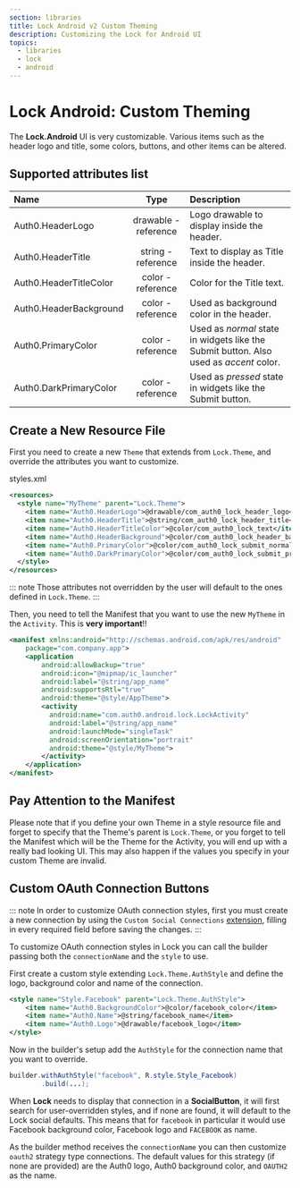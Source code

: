 ```yaml
---
section: libraries
title: Lock Android v2 Custom Theming
description: Customizing the Lock for Android UI
topics:
  - libraries
  - lock
  - android
---
```

# Lock Android: Custom Theming

The **Lock.Android** UI is very customizable. Various items such as the header logo and title, some colors, buttons, and other items can be altered.

## Supported attributes list

| Name | Type | Description |
| :--- | :---: | :--- |
|Auth0.HeaderLogo | drawable - reference | Logo drawable to display inside the header. |
|Auth0.HeaderTitle | string - reference | Text to display as Title inside the header. |
|Auth0.HeaderTitleColor | color - reference | Color for the Title text. |
|Auth0.HeaderBackground | color - reference | Used as background color in the header. |
|Auth0.PrimaryColor | color - reference | Used as _normal_ state in widgets like the Submit button. Also used as _accent_ color. |
|Auth0.DarkPrimaryColor | color - reference | Used as _pressed_ state in widgets like the Submit button. |

## Create a New Resource File

First you need to create a new `Theme` that extends from `Lock.Theme`, and override the attributes you want to customize.

styles.xml

```xml
<resources>
  <style name="MyTheme" parent="Lock.Theme">
    <item name="Auth0.HeaderLogo">@drawable/com_auth0_lock_header_logo</item>
    <item name="Auth0.HeaderTitle">@string/com_auth0_lock_header_title</item>
    <item name="Auth0.HeaderTitleColor">@color/com_auth0_lock_text</item>
    <item name="Auth0.HeaderBackground">@color/com_auth0_lock_header_background</item>
    <item name="Auth0.PrimaryColor">@color/com_auth0_lock_submit_normal</item>
    <item name="Auth0.DarkPrimaryColor">@color/com_auth0_lock_submit_pressed</item>
  </style>
</resources>
```

::: note
Those attributes not overridden by the user will default to the ones defined in `Lock.Theme`.
:::

Then, you need to tell the Manifest that you want to use the new `MyTheme` in the `Activity`. This is **very important**!!

```xml
<manifest xmlns:android="http://schemas.android.com/apk/res/android"
    package="com.company.app">
    <application
        android:allowBackup="true"
        android:icon="@mipmap/ic_launcher"
        android:label="@string/app_name"
        android:supportsRtl="true"
        android:theme="@style/AppTheme">
        <activity
          android:name="com.auth0.android.lock.LockActivity"
          android:label="@string/app_name"
          android:launchMode="singleTask"
          android:screenOrientation="portrait"
          android:theme="@style/MyTheme">
        </activity>
    </application>
</manifest>
```

## Pay Attention to the Manifest

Please note that if you define your own Theme in a style resource file and forget to specify that the Theme's parent is `Lock.Theme`, or you forget to tell the Manifest which will be the Theme for the Activity, you will end up with a really bad looking UI. This may also happen if the values you specify in your custom Theme are invalid.

## Custom OAuth Connection Buttons

::: note
In order to customize OAuth connection styles, first you must create a new connection by using the `Custom Social Connections` [extension](${manage_url}/#/extensions), filling in every required field before saving the changes.
:::

To customize OAuth connection styles in Lock you can call the builder passing both the `connectionName` and the `style` to use.

First create a custom style extending `Lock.Theme.AuthStyle` and define the logo, background color and name of the connection.

```xml
<style name="Style.Facebook" parent="Lock.Theme.AuthStyle">
    <item name="Auth0.BackgroundColor">@color/facebook_color</item>
    <item name="Auth0.Name">@string/facebook_name</item>
    <item name="Auth0.Logo">@drawable/facebook_logo</item>
</style>
```

Now in the builder's setup add the `AuthStyle` for the connection name that you want to override.

```java
builder.withAuthStyle("facebook", R.style.Style_Facebook)
        .build(...);
```

When **Lock** needs to display that connection in a **SocialButton**, it will first search for user-overridden styles, and if none are found, it will default to the Lock social defaults. This means that for `facebook` in particular it would use Facebook background color, Facebook logo and `FACEBOOK` as name.

As the builder method receives the `connectionName` you can then customize `oauth2` strategy type connections. The default values for this strategy (if none are provided) are the Auth0 logo, Auth0 background color, and `OAUTH2` as the name.
